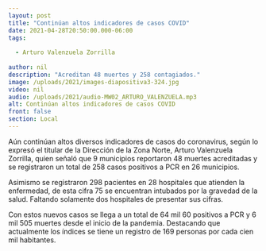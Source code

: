 ```yaml
---
layout: post
title: "Continúan altos indicadores de casos COVID"
date: 2021-04-28T20:50:00.000-06:00
tags:
  
  - Arturo Valenzuela Zorrilla
  
author: nil
description: "Acreditan 48 muertes y 258 contagiados."
image: /uploads/2021/images-diapositiva3-324.jpg
video: nil
audio: /uploads/2021/audio-MW02_ARTURO_VALENZUELA.mp3
alt: Continúan altos indicadores de casos COVID
front: false
section: Local
---
```


Aún continúan altos diversos indicadores de casos do coronavirus, según lo expresó el titular de la Dirección de la Zona Norte, Arturo Valenzuela Zorrilla, quien señaló que 9 municipios reportaron 48 muertes acreditadas y se registraron un total de 258 casos positivos a PCR en 26 municipios. 

Asimismo se registraron 298 pacientes en 28 hospitales que atienden la enfermedad, de esta cifra 75 se encuentran intubados por la gravedad de la salud. Faltando solamente dos hospitales de presentar sus cifras.

Con estos nuevos casos se llega a un total de 64 mil 60 positivos a PCR y 6 mil 505 muertes desde el inicio de la pandemia. Destacando que actualmente los índices se tiene un registro de 169 personas por cada cien mil habitantes.
